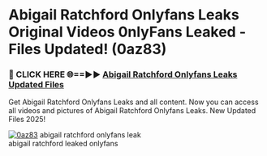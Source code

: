 # Abigail Ratchford Onlyfans Leaks Original Videos 0nlyFans Leaked - Files Updated! (0az83)

<h3>🔴 CLICK HERE 🌐==►► <a href="https://tinyurl.com/x26r9saj" rel="nofollow">Abigail Ratchford Onlyfans Leaks Updated Files</a></h3>

Get Abigail Ratchford Onlyfans Leaks and all content. Now you can access all videos and pictures of Abigail Ratchford Onlyfans Leaks. New Updated Files 2025!

[![0az83](https://i.imgur.com/LkgZPqh.gif)](https://tinyurl.com/x26r9saj)
abigail ratchford onlyfans leak<br>
abigail ratchford leaked onlyfans